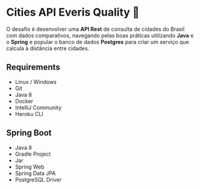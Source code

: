 # Cities API  Everis Quality 💚

O desafio é desenvolver uma **API Rest** de consulta de cidades do Brasil com dados comparativos, navegando pelas boas práticas utilizando **Java** e o **Spring** e popular o banco de dados **Postgres** para criar um serviço que calcula à distância entre cidades.
## Requirements

-   Linux / Windows
-   Git
-   Java 8
-   Docker
-   IntelliJ Community
-   Heroku CLI

## Spring Boot

-   Java 8
-   Gradle Project
-   Jar
-   Spring Web
-   Spring Data JPA
-   PostgreSQL Driver
